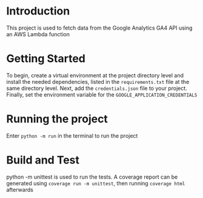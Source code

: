 # Introduction 
This project is used to fetch data from the Google Analytics GA4 API using an AWS Lambda function

# Getting Started
To begin, create a virtual environment at the project directory level and install the needed dependencies, listed in the `requirements.txt` file at the same directory level. Next, add the `credentials.json` file to your project. Finally, set the environment variable for the `GOOGLE_APPLICATION_CREDENTIALS`

# Running the project
Enter `python -m run` in the terminal to run the project

# Build and Test
python -m unittest is used to run the tests. A coverage report can be generated using `coverage run -m unittest`, then running `coverage html` afterwards

